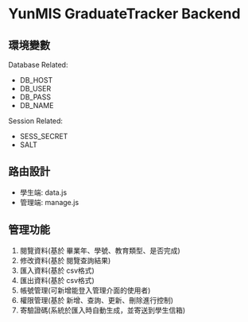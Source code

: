 # YunMIS GraduateTracker Backend

## 環境變數

Database Related:
- DB_HOST
- DB_USER
- DB_PASS
- DB_NAME

Session Related:
- SESS_SECRET
- SALT

## 路由設計

- 學生端: data.js
- 管理端: manage.js

## 管理功能

1. 閱覽資料(基於 畢業年、學號、教育類型、是否完成)
2. 修改資料(基於 閱覽查詢結果)
3. 匯入資料(基於 csv格式)
4. 匯出資料(基於 csv格式)
5. 帳號管理(可新增能登入管理介面的使用者)
6. 權限管理(基於 新增、查詢、更新、刪除進行控制)
7. 寄驗證碼(系統於匯入時自動生成，並寄送到學生信箱)
